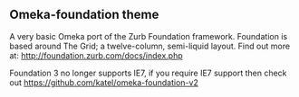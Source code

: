 ## Omeka-foundation theme

A very basic Omeka port of the Zurb Foundation framework. Foundation is based around The Grid; a twelve-column, semi-liquid layout. Find out more at: http://foundation.zurb.com/docs/index.php

Foundation 3 no longer supports IE7, if you require IE7 support then check out https://github.com/katel/omeka-foundation-v2
